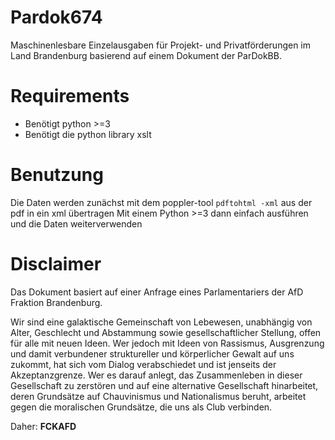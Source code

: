 # Pardok674
Maschinenlesbare Einzelausgaben für Projekt- und Privatförderungen im Land Brandenburg basierend auf einem Dokument der ParDokBB.

# Requirements
* Benötigt python >=3 
* Benötigt die python library xslt

# Benutzung
Die Daten werden zunächst mit dem poppler-tool `pdftohtml -xml` aus der pdf in ein xml übertragen
Mit einem Python >=3 dann einfach ausführen und die Daten weiterverwenden


# Disclaimer
Das Dokument basiert auf einer Anfrage eines Parlamentariers der AfD Fraktion Brandenburg. 

Wir sind eine galaktische Gemeinschaft von Lebewesen, unabhängig von Alter, Geschlecht und Abstammung sowie gesellschaftlicher Stellung, offen für alle mit neuen Ideen. Wer jedoch mit Ideen von Rassismus, Ausgrenzung und damit verbundener struktureller und körperlicher Gewalt auf uns zukommt, hat sich vom Dialog verabschiedet und ist jenseits der Akzeptanzgrenze. Wer es darauf anlegt, das Zusammenleben in dieser Gesellschaft zu zerstören und auf eine alternative Gesellschaft hinarbeitet, deren Grundsätze auf Chauvinismus und Nationalismus beruht, arbeitet gegen die moralischen Grundsätze, die uns als Club verbinden.

Daher: **FCKAFD**
